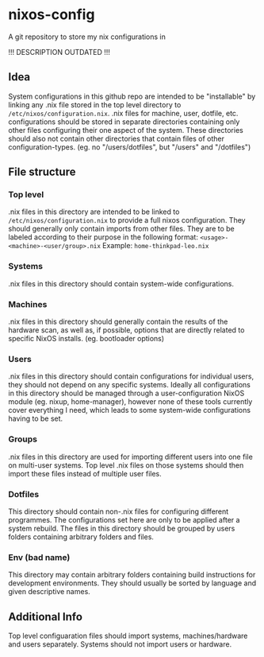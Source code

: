 # nixos-config
A git repository to store my nix configurations in

!!! DESCRIPTION OUTDATED !!!

## Idea
System configurations in this github repo are intended to be "installable" by linking any .nix file stored in the top level directory to `/etc/nixos/configuration.nix`. .nix files for machine, user, dotfile, etc. configurations should be stored in separate directories containing only other files configuring their one aspect of the system. These directories should also not contain other directories that contain files of other configuration-types. (eg. no "/users/dotfiles", but "/users" and "/dotfiles")

## File structure

### Top level
.nix files in this directory are intended to be linked to `/etc/nixos/configuration.nix` to provide a full nixos configuration. They should generally only contain imports from other files. They are to be labeled according to their purpose in the following format: `<usage>-<machine>-<user/group>.nix`
Example: `home-thinkpad-leo.nix`

### Systems
.nix files in this directory should contain system-wide configurations. 

### Machines
.nix files in this directory should generally contain the results of the hardware scan, as well as, if possible, options that are directly related to specific NixOS installs. (eg. bootloader options)

### Users
.nix files in this directory should contain configurations for individual users, they should not depend on any specific systems. Ideally all configurations in this directory should be managed through a user-configuration NixOS module (eg. nixup, home-manager), however none of these tools currently cover everything I need, which leads to some system-wide configurations having to be set.

### Groups
.nix files in this directory are used for importing different users into one file on multi-user systems. Top level .nix files on those systems should then import these files instead of multiple user files.

### Dotfiles
This directory should contain non-.nix files for configuring different programmes. The configurations set here are only to be applied after a system rebuild. The files in this directory should be grouped by users folders containing arbitrary folders and files. 

### Env (bad name)
This directory may contain arbitrary folders containing build instructions for development environments. They should usually be sorted by language and given descriptive names.

## Additional Info
Top level configuaration files should import systems, machines/hardware and users separately. Systems should not import users or hardware.

